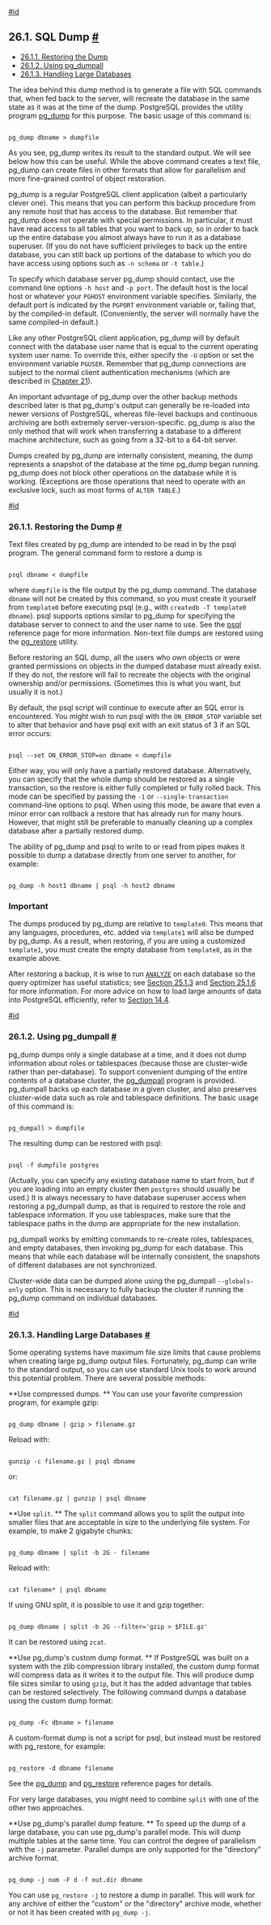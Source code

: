 [#id](#BACKUP-DUMP)

## 26.1. SQL Dump [#](#BACKUP-DUMP)

- [26.1.1. Restoring the Dump](backup-dump#BACKUP-DUMP-RESTORE)
- [26.1.2. Using pg_dumpall](backup-dump#BACKUP-DUMP-ALL)
- [26.1.3. Handling Large Databases](backup-dump#BACKUP-DUMP-LARGE)

The idea behind this dump method is to generate a file with SQL commands that, when fed back to the server, will recreate the database in the same state as it was at the time of the dump. PostgreSQL provides the utility program [pg_dump](app-pgdump) for this purpose. The basic usage of this command is:

```

pg_dump dbname > dumpfile
```

As you see, pg_dump writes its result to the standard output. We will see below how this can be useful. While the above command creates a text file, pg_dump can create files in other formats that allow for parallelism and more fine-grained control of object restoration.

pg_dump is a regular PostgreSQL client application (albeit a particularly clever one). This means that you can perform this backup procedure from any remote host that has access to the database. But remember that pg_dump does not operate with special permissions. In particular, it must have read access to all tables that you want to back up, so in order to back up the entire database you almost always have to run it as a database superuser. (If you do not have sufficient privileges to back up the entire database, you can still back up portions of the database to which you do have access using options such as `-n schema` or `-t table`.)

To specify which database server pg_dump should contact, use the command line options `-h host` and `-p port`. The default host is the local host or whatever your `PGHOST` environment variable specifies. Similarly, the default port is indicated by the `PGPORT` environment variable or, failing that, by the compiled-in default. (Conveniently, the server will normally have the same compiled-in default.)

Like any other PostgreSQL client application, pg_dump will by default connect with the database user name that is equal to the current operating system user name. To override this, either specify the `-U` option or set the environment variable `PGUSER`. Remember that pg_dump connections are subject to the normal client authentication mechanisms (which are described in [Chapter 21](client-authentication)).

An important advantage of pg_dump over the other backup methods described later is that pg_dump's output can generally be re-loaded into newer versions of PostgreSQL, whereas file-level backups and continuous archiving are both extremely server-version-specific. pg_dump is also the only method that will work when transferring a database to a different machine architecture, such as going from a 32-bit to a 64-bit server.

Dumps created by pg_dump are internally consistent, meaning, the dump represents a snapshot of the database at the time pg_dump began running. pg_dump does not block other operations on the database while it is working. (Exceptions are those operations that need to operate with an exclusive lock, such as most forms of `ALTER TABLE`.)

[#id](#BACKUP-DUMP-RESTORE)

### 26.1.1. Restoring the Dump [#](#BACKUP-DUMP-RESTORE)

Text files created by pg_dump are intended to be read in by the psql program. The general command form to restore a dump is

```

psql dbname < dumpfile
```

where `dumpfile` is the file output by the pg_dump command. The database `dbname` will not be created by this command, so you must create it yourself from `template0` before executing psql (e.g., with `createdb -T template0 dbname`). psql supports options similar to pg_dump for specifying the database server to connect to and the user name to use. See the [psql](app-psql) reference page for more information. Non-text file dumps are restored using the [pg_restore](app-pgrestore) utility.

Before restoring an SQL dump, all the users who own objects or were granted permissions on objects in the dumped database must already exist. If they do not, the restore will fail to recreate the objects with the original ownership and/or permissions. (Sometimes this is what you want, but usually it is not.)

By default, the psql script will continue to execute after an SQL error is encountered. You might wish to run psql with the `ON_ERROR_STOP` variable set to alter that behavior and have psql exit with an exit status of 3 if an SQL error occurs:

```

psql --set ON_ERROR_STOP=on dbname < dumpfile
```

Either way, you will only have a partially restored database. Alternatively, you can specify that the whole dump should be restored as a single transaction, so the restore is either fully completed or fully rolled back. This mode can be specified by passing the `-1` or `--single-transaction` command-line options to psql. When using this mode, be aware that even a minor error can rollback a restore that has already run for many hours. However, that might still be preferable to manually cleaning up a complex database after a partially restored dump.

The ability of pg_dump and psql to write to or read from pipes makes it possible to dump a database directly from one server to another, for example:

```

pg_dump -h host1 dbname | psql -h host2 dbname
```

### Important

The dumps produced by pg_dump are relative to `template0`. This means that any languages, procedures, etc. added via `template1` will also be dumped by pg_dump. As a result, when restoring, if you are using a customized `template1`, you must create the empty database from `template0`, as in the example above.

After restoring a backup, it is wise to run [`ANALYZE`](sql-analyze) on each database so the query optimizer has useful statistics; see [Section 25.1.3](routine-vacuuming#VACUUM-FOR-STATISTICS) and [Section 25.1.6](routine-vacuuming#AUTOVACUUM) for more information. For more advice on how to load large amounts of data into PostgreSQL efficiently, refer to [Section 14.4](populate).

[#id](#BACKUP-DUMP-ALL)

### 26.1.2. Using pg_dumpall [#](#BACKUP-DUMP-ALL)

pg_dump dumps only a single database at a time, and it does not dump information about roles or tablespaces (because those are cluster-wide rather than per-database). To support convenient dumping of the entire contents of a database cluster, the [pg_dumpall](app-pg-dumpall) program is provided. pg_dumpall backs up each database in a given cluster, and also preserves cluster-wide data such as role and tablespace definitions. The basic usage of this command is:

```

pg_dumpall > dumpfile
```

The resulting dump can be restored with psql:

```

psql -f dumpfile postgres
```

(Actually, you can specify any existing database name to start from, but if you are loading into an empty cluster then `postgres` should usually be used.) It is always necessary to have database superuser access when restoring a pg_dumpall dump, as that is required to restore the role and tablespace information. If you use tablespaces, make sure that the tablespace paths in the dump are appropriate for the new installation.

pg_dumpall works by emitting commands to re-create roles, tablespaces, and empty databases, then invoking pg_dump for each database. This means that while each database will be internally consistent, the snapshots of different databases are not synchronized.

Cluster-wide data can be dumped alone using the pg_dumpall `--globals-only` option. This is necessary to fully backup the cluster if running the pg_dump command on individual databases.

[#id](#BACKUP-DUMP-LARGE)

### 26.1.3. Handling Large Databases [#](#BACKUP-DUMP-LARGE)

Some operating systems have maximum file size limits that cause problems when creating large pg_dump output files. Fortunately, pg_dump can write to the standard output, so you can use standard Unix tools to work around this potential problem. There are several possible methods:

**Use compressed dumps. ** You can use your favorite compression program, for example gzip:

```

pg_dump dbname | gzip > filename.gz
```

Reload with:

```

gunzip -c filename.gz | psql dbname
```

or:

```

cat filename.gz | gunzip | psql dbname
```

**Use `split`. ** The `split` command allows you to split the output into smaller files that are acceptable in size to the underlying file system. For example, to make 2 gigabyte chunks:

```

pg_dump dbname | split -b 2G - filename
```

Reload with:

```

cat filename* | psql dbname
```

If using GNU split, it is possible to use it and gzip together:

```

pg_dump dbname | split -b 2G --filter='gzip > $FILE.gz'
```

It can be restored using `zcat`.

**Use pg_dump's custom dump format. ** If PostgreSQL was built on a system with the zlib compression library installed, the custom dump format will compress data as it writes it to the output file. This will produce dump file sizes similar to using `gzip`, but it has the added advantage that tables can be restored selectively. The following command dumps a database using the custom dump format:

```

pg_dump -Fc dbname > filename
```

A custom-format dump is not a script for psql, but instead must be restored with pg_restore, for example:

```

pg_restore -d dbname filename
```

See the [pg_dump](app-pgdump) and [pg_restore](app-pgrestore) reference pages for details.

For very large databases, you might need to combine `split` with one of the other two approaches.

**Use pg_dump's parallel dump feature. ** To speed up the dump of a large database, you can use pg_dump's parallel mode. This will dump multiple tables at the same time. You can control the degree of parallelism with the `-j` parameter. Parallel dumps are only supported for the "directory" archive format.

```

pg_dump -j num -F d -f out.dir dbname
```

You can use `pg_restore -j` to restore a dump in parallel. This will work for any archive of either the "custom" or the "directory" archive mode, whether or not it has been created with `pg_dump -j`.
